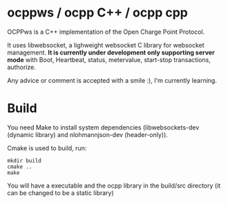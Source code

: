 # ocppws / ocpp C++ / ocpp cpp
OCPPws is a C++ implementation of the Open Charge Point Protocol.

It uses libwebsocket, a lighweight websocket C library for websocket management. **It is currently under development only supporting server mode** with Boot, Heartbeat, status, metervalue, start-stop transactions, authorize.

Any advice or comment is accepted with a smile :), I'm currently learning.

# Build

You need Make to install system dependencies (libwebsockets-dev (dynamic library) and nlohmannjson-dev (header-only)).

Cmake is used to build, run:
```
mkdir build
cmake ..
make
```
You will have a executable and the ocpp library in the build/src directory (it can be changed to be a static library)
